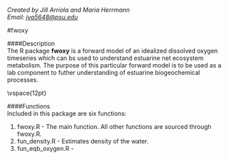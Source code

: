 *Created by Jill Arriola and Maria Herrmann*  
*Email: jva5648@psu.edu*

#fwoxy  



####Description  
The R package **fwoxy** is a forward model of an idealized dissolved oxygen timeseries which can bs used to understand estuarine net ecosystem metabolism. The purpose of this particular forward model is to be used as a lab component to futher understanding of estuarine biogeochemical processes.  

\vspace{12pt}

####Functions  
Included in this package are six functions:  
1. fwoxy.R - The main function. All other functions are sourced through fwoxy.R.  
2. fun_density.R - Estimates density of the water.  
3. fun_eqb_oxygen.R - 
